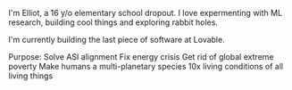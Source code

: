 I'm Elliot, a 16 y/o elementary school dropout. I love expermenting with ML research, building cool things and exploring rabbit holes.

I'm currently building the last piece of software at Lovable.

Purpose:
Solve ASI alignment
Fix energy crisis
Get rid of global extreme poverty
Make humans a multi-planetary species
10x living conditions of all living things

